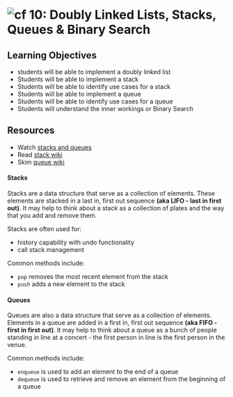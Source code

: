 ![cf](http://i.imgur.com/7v5ASc8.png) 10: Doubly Linked Lists, Stacks, Queues & Binary Search
===

## Learning Objectives
* students will be able to implement a doubly linked list
* Students will be able to implement a stack
* Students will be able to identify use cases for a stack
* Students will be able to implement a queue
* Students will be able to identify use cases for a queue
* Students will understand the inner workings or Binary Search

## Resources
* Watch [stacks and queues](https://www.youtube.com/watch?v=wjI1WNcIntg)
* Read [stack wiki](https://en.wikipedia.org/wiki/Stack_(abstract_data_type))
* Skim [queue wiki](https://en.wikipedia.org/wiki/Queue_(abstract_data_type))

#### Stacks
Stacks are a data structure that serve as a collection of elements. These elements are stacked in a last in, first out sequence **(aka LIFO - last in first out)**. It may help to think about a stack as a collection of plates and the way that you add and remove them.

Stacks are often used for:
  * history capability with undo functionality
  * call stack management

Common methods include:
  * `pop` removes the most recent element from the stack
  * `push` adds a new element to the stack

#### Queues
Queues are also a data structure that serve as a collection of elements. Elements in a queue are added in a first in, first out sequence **(aka FIFO - first in first out)**. It may help to think about a queue as a bunch of people standing in line at a concert - the first person in line is the first person in the venue.

Common methods include:
  * `enqueue` is used to add an element to the end of a queue
  * `dequeue` is used to retrieve and remove an element from the beginning of a queue